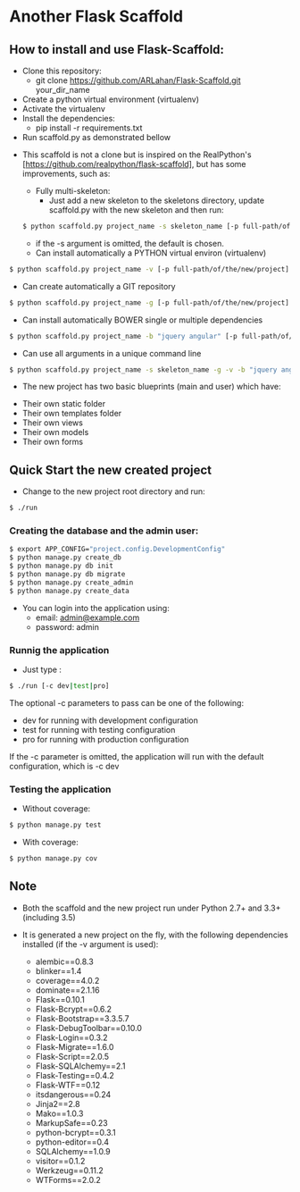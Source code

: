 # Another Flask Scaffold

## How to install and use Flask-Scaffold:
  - Clone this repository:
    - git clone https://github.com/ARLahan/Flask-Scaffold.git your_dir_name
  - Create a python virtual environment (virtualenv)
  - Activate the virtualenv
  - Install the dependencies:
    - pip install -r requirements.txt
  - Run scaffold.py as demonstrated bellow

* This scaffold is not a clone but is inspired on the
  RealPython's [https://github.com/realpython/flask-scaffold], but has some improvements, such as:

  * Fully multi-skeleton:
    - Just add a new skeleton to the skeletons directory,
      update scaffold.py with the new skeleton and then run:

   ```sh
   $ python scaffold.py project_name -s skeleton_name [-p full-path/of/the/new/project]
   ```
    - if the -s argument is omitted, the default is chosen.

  * Can install automatically a PYTHON virtual environ (virtualenv)

 ```sh
 $ python scaffold.py project_name -v [-p full-path/of/the/new/project]
 ```

  * Can create automatically a GIT repository

 ```sh
 $ python scaffold.py project_name -g [-p full-path/of/the/new/project]
 ```

  * Can install automatically BOWER single or multiple dependencies

 ```sh
 $ python scaffold.py project_name -b "jquery angular" [-p full-path/of/the/new/project]
 ```

  * Can use all arguments in a unique command line

 ```sh
 $ python scaffold.py project_name -s skeleton_name -g -v -b "jquery angular" [-p full-path/of/the/new/project]
 ```

  * The new project has two basic blueprints (main and user) which have:
   - Their own static folder
   - Their own templates folder
   - Their own views
   - Their own models
   - Their own forms


## Quick Start the new created project

  * Change to the new project root directory and run:

```sh
$ ./run
```

### Creating the database and the admin user:

```sh
$ export APP_CONFIG="project.config.DevelopmentConfig"
$ python manage.py create_db
$ python manage.py db init
$ python manage.py db migrate
$ python manage.py create_admin
$ python manage.py create_data
```

  * You can login into the application using:
    - email: admin@example.com
    - password: admin

### Runnig the application
  * Just type :

```sh
$ ./run [-c dev|test|pro]
```

The optional -c parameters to pass can be one of the following:
   - dev   for running with development configuration
   - test  for running with testing configuration
   - pro   for running with production configuration

 If the -c parameter is omitted, the application will run with
 the default configuration, which is -c dev


### Testing the application

 * Without coverage:

```sh
$ python manage.py test
```

 * With coverage:

```sh
$ python manage.py cov
```

## Note

* Both the scaffold and the new project run under Python 2.7+ and 3.3+ (including 3.5)

* It is generated a new project on the fly, with the following
 dependencies installed (if the -v argument is used):
  - alembic==0.8.3
  - blinker==1.4
  - coverage==4.0.2
  - dominate==2.1.16
  - Flask==0.10.1
  - Flask-Bcrypt==0.6.2
  - Flask-Bootstrap==3.3.5.7
  - Flask-DebugToolbar==0.10.0
  - Flask-Login==0.3.2
  - Flask-Migrate==1.6.0
  - Flask-Script==2.0.5
  - Flask-SQLAlchemy==2.1
  - Flask-Testing==0.4.2
  - Flask-WTF==0.12
  - itsdangerous==0.24
  - Jinja2==2.8
  - Mako==1.0.3
  - MarkupSafe==0.23
  - python-bcrypt==0.3.1
  - python-editor==0.4
  - SQLAlchemy==1.0.9
  - visitor==0.1.2
  - Werkzeug==0.11.2
  - WTForms==2.0.2
